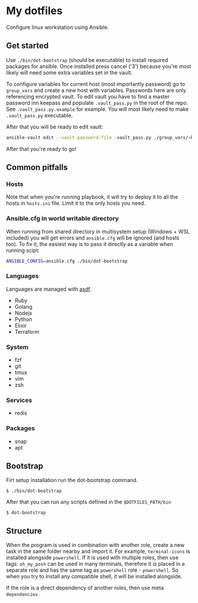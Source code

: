 # My dotfiles

Configure linux workstation using Ansible.

## Get started
Use `./bin/dot-bootstrap` (should be executable) to install required packages for
ansible. Once installed press cancel ('3') because you're most likely will need
some extra variables set in the vault.

To configure variables for current host (most importantly password) go to `group_vars`
and create a new host with variables. Passwords here are only referencing encrypted vault.
To edit vault you have to find a master password inn keepass and populate `.vault_pass.py` in the root of the repo.
See `.vault_pass.py.example` for example. You will most likely need to make `.vault_pass.py` executable.

After that you will be ready to edit vault:
```sh
ansible-vault edit --vault-password-file .vault_pass.py ./group_vars/<host_name>/vault
```

After that you're ready to go!

## Common pitfalls
### Hosts
Note that when you're running playbook, it will try to deploy it to all the hosts in `hosts.ini` file.
Limit it to the only hosts you need.

### Ansible.cfg in world writable directory
When running from shared directory in multisystem setup (Windows + WSL included) you will get errors and `ansible.cfg`
will be ignored (and hosts too). To fix it, the easiest way is to pass it directly as a variable when running scipt:
```sh
ANSIBLE_CONFIG=ansible.cfg ./bin/dot-bootstrap
```

### Languages

Languages are managed with [asdf](https://asdf-vm.com/#/).

- Ruby
- Golang
- Nodejs
- Python
- Elixir
- Terraform

### System

- fzf
- git
- tmux
- vim
- zsh

### Services

- redis

### Packages

- snap
- apt

## Bootstrap

Firt setup installation run the dot-bootstrap command.

```
$ ./bin/dot-bootstrap
```

After that you can run any scripts defined in the `$DOTFILES_PATH/bin`

```
$ dot-bootstrap
```

## Structure
When the program is used in combination with another role, create a new task in
the same folder nearby and import it. For example, `terminal-icons` is installed
alongside `powershell`. If it is used with multiple roles, then use tags:
`oh_my_posh` can be used in many terminals, therefore it is placed in
a separate role and has the same tag as `powershell` role - `powershell`. So
when you try to install any compatible shell, it will be installed alongside.

If the role is a direct dependency of another roles, then use meta
`dependencies`.
